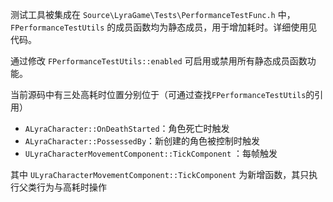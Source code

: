 

测试工具被集成在 `Source\LyraGame\Tests\PerformanceTestFunc.h` 中，`FPerformanceTestUtils` 的成员函数均为静态成员，用于增加耗时。详细使用见代码。

通过修改 `FPerformanceTestUtils::enabled` 可启用或禁用所有静态成员函数功能。 

当前源码中有三处高耗时位置分别位于（可通过查找`FPerformanceTestUtils`的引用）
- `ALyraCharacter::OnDeathStarted`：角色死亡时触发
- `ALyraCharacter::PossessedBy`：新创建的角色被控制时触发
- `ULyraCharacterMovementComponent::TickComponent` ：每帧触发

其中 `ULyraCharacterMovementComponent::TickComponent` 为新增函数，其只执行父类行为与高耗时操作